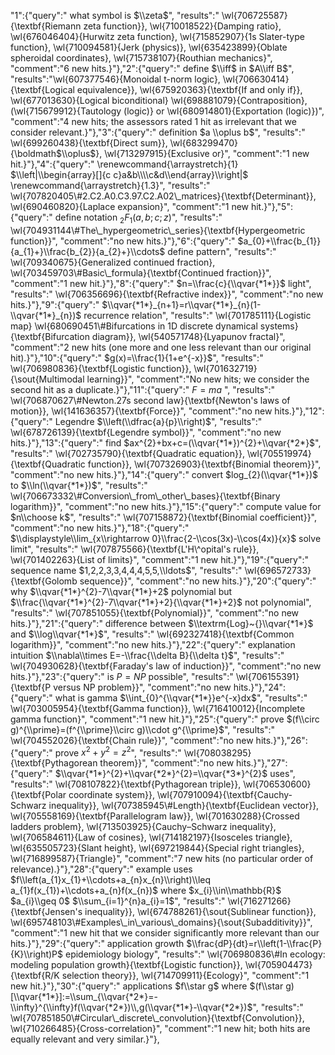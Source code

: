 "1":{"query":" what symbol is $\\zeta$",
"results":" \\wl{706725587}{\\textbf{Riemann zeta function}}, \\wl{710018522}{Damping ratio}, \\wl{676046404}{Hurwitz zeta function}, \\wl{715852907}{1s Slater-type function}, \\wl{710094581}{Jerk (physics)}, \\wl{635423899}{Oblate spheroidal coordinates}, \\wl{715738107}{Routhian mechanics}",
"comment":"6 new hits.}"},"2":{"query":" define $\\iff$ in $A\\iff B$",
"results":"\\wl{607377546}{Monoidal t-norm logic}, \\wl{706630414}{\\textbf{Logical equivalence}}, \\wl{675920363}{\\textbf{If and only if}}, \\wl{677013630}{Logical biconditional} \\wl{698881079}{Contraposition}, (\\wl{715679912}{Tautology (logic)} or \\wl{680914801}{Exportation (logic)})",
"comment":"4 new hits; the assessors rated 1 hit as irrelevant that we consider relevant.}"},"3":{"query":" definition $a \\oplus b$",
"results":" \\wl{699260438}{\\textbf{Direct sum}}, \\wl{683299470}{\\boldmath$\\oplus$}, \\wl{713297915}{Exclusive or}",
"comment":"1 new hit.}"},"4":{"query":" \\renewcommand{\\arraystretch}{1} $\\left|\\begin{array}[]{c c}a&b\\\\c&d\\end{array}\\right|$ \\renewcommand{\\arraystretch}{1.3}",
"results":" \\wl{707820405\\#2.C2.A0.C3.97.C2.A02\\_matrices}{\\textbf{Determinant}}, \\wl{690460820}{Laplace expansion}",
"comment":"1 new hit.}"},"5":{"query":" define notation ${}_{2}F_{1}(a,b;c;z)$",
"results":" \\wl{704931144\\#The\\_hypergeometric\\_series}{\\textbf{Hypergeometric function}}",
"comment":"no new hits.}"},"6":{"query":" $a_{0}+\\frac{b_{1}}{a_{1}+}\\frac{b_{2}}{a_{2}+}\\cdots$ define pattern",
"results":" \\wl{709340675}{Generalized continued fraction}, \\wl{703459703\\#Basic\\_formula}{\\textbf{Continued fraction}}",
"comment":"1 new hit.}"},"8":{"query":" $n=\\frac{c}{\\qvar{*1*}}$ light",
"results":" \\wl{706356696}{\\textbf{Refractive index}}",
"comment":"no new hits.}"},"9":{"query":" $\\qvar{*1*}_{n+1}=r\\qvar{*1*}_{n}(1-\\qvar{*1*}_{n})$ recurrence relation",
"results":" \\wl{701785111}{Logistic map} \\wl{680690451\\#Bifurcations in 1D discrete dynamical systems}{\\textbf{Bifurcation diagram}}, \\wl{540571748}{Lyapunov fractal}",
"comment":"2 new hits (one more and one less relevant than our original hit).}"},"10":{"query":" $g(x)=\\frac{1}{1+e^{-x}}$",
"results":" \\wl{706980836}{\\textbf{Logistic function}}, \\wl{701632719}{\\sout{Multimodal learning}}",
"comment":"No new hits; we consider the second hit as a duplicate.}"},"11":{"query":" $F=ma$ ",
"results":" \\wl{706870627\\#Newton.27s second law}{\\textbf{Newton's laws of motion}}, \\wl{141636357}{\\textbf{Force}}",
"comment":"no new hits.}"},"12":{"query":" Legendre $\\left(\\dfrac{a}{p}\\right)$",
"results":" \\wl{678726139}{\\textbf{Legendre symbol}}",
"comment":"no new hits.}"},"13":{"query":" find $ax^{2}+bx+c=(\\qvar{*1*})^{2}+\\qvar{*2*}$",
"results":" \\wl{702735790}{\\textbf{Quadratic equation}}, \\wl{705519974}{\\textbf{Quadratic function}}, \\wl{707326903}{\\textbf{Binomial theorem}}",
"comment":"no new hits.}"},"14":{"query":" convert $log_{2}(\\qvar{*1*})$ to $\\ln(\\qvar{*1*})$",
"results":" \\wl{706673332\\#Conversion\\_from\\_other\\_bases}{\\textbf{Binary logarithm}}",
"comment":"no new hits.}"},"15":{"query":" compute value for $n\\choose k$",
"results":" \\wl{707158872}{\\textbf{Binomial coefficient}}",
"comment":"no new hits.}"},"18":{"query":" $\\displaystyle\\lim_{x\\rightarrow 0}\\frac{2-\\cos(3x)-\\cos(4x)}{x}$ solve limit",
"results":" \\wl{707875566}{\\textbf{L'H\\^opital's rule}}, \\wl{701402263}{List of limits}",
"comment":"1 new hit.}"},"19":{"query":" sequence name $1,2,2,3,3,4,4,4,5,5,\\ldots$",
"results":" \\wl{696572733}{\\textbf{Golomb sequence}}",
"comment":"no new hits.}"},"20":{"query":" why $\\qvar{*1*}^{2}-7\\qvar{*1*}+2$ polynomial but $\\frac{\\qvar{*1*}^{2}-7\\qvar{*1*}+2}{\\qvar{*1*}+2}$ not polynomial",
"results":" \\wl{707851055}{\\textbf{Polynomial}}",
"comment":"no new hits.}"},"21":{"query":" difference between $\\textrm{Log}~{}\\qvar{*1*}$ and $\\log\\qvar{*1*}$",
"results":" \\wl{692327418}{\\textbf{Common logarithm}}",
"comment":"no new hits.}"},"22":{"query":" explanation intuition $\\nabla\\times E=-\\frac{\\delta B}{\\delta t}$",
"results":" \\wl{704930628}{\\textbf{Faraday's law of induction}}",
"comment":"no new hits.}"},"23":{"query":" is $P=NP$ possible",
"results":" \\wl{706155391}{\\textbf{P versus NP problem}}",
"comment":"no new hits.}"},"24":{"query":" what is gamma $\\int_{0}^{\\qvar{*1*}}e^{-x}dx$",
"results":" \\wl{703005954}{\\textbf{Gamma function}}, \\wl{716410012}{Incomplete gamma function}",
"comment":"1 new hit.}"},"25":{"query":" prove $(f\\circ g)^{\\prime}=(f^{\\prime}\\circ g)\\cdot g^{\\prime}$",
"results":" \\wl{704552026}{\\textbf{Chain rule}}",
"comment":"no new hits.}"},"26":{"query":" prove $x^{2}+y^{2}=z^{2}$",
"results":" \\wl{708038295}{\\textbf{Pythagorean theorem}}",
"comment":"no new hits.}"},"27":{"query":" $\\qvar{*1*}^{2}+\\qvar{*2*}^{2}=\\qvar{*3*}^{2}$ uses",
"results":" \\wl{708107822}{\\textbf{Pythagorean triple}}, \\wl{706530600}{\\textbf{Polar coordinate system}}, \\wl{707910094}{\\textbf{Cauchy-Schwarz inequality}}, \\wl{707385945\\#Length}{\\textbf{Euclidean vector}}, \\wl{705558169}{\\textbf{Parallelogram law}}, \\wl{701630288}{Crossed ladders problem}, \\wl{713503925}{Cauchy–Schwarz inequality}, \\wl{706584611}{Law of cosines}, \\wl{714182197}{Isosceles triangle}, \\wl{635505723}{Slant height}, \\wl{697219844}{Special right triangles}, \\wl{716899587}{Triangle}",
"comment":"7 new hits (no particular order of relevance).}"},"28":{"query":" example uses $f\\left(a_{1}x_{1}+\\cdots+a_{n}x_{n}\\right)\\leq a_{1}f(x_{1})+\\cdots+a_{n}f(x_{n})$ where $x_{i}\\in\\mathbb{R}$ $a_{i}\\geq 0$ $\\sum_{i=1}^{n}a_{i}=1$",
"results":" \\wl{716271266}{\\textbf{Jensen's inequality}}, \\wl{674788261}{\\sout{Sublinear function}}, \\wl{695748103\\#Examples\\_in\\_various\\_domains}{\\sout{Subadditivity}}",
"comment":"1 new hit that we consider significantly more relevant than our hits.}"},"29":{"query":" application growth $\\frac{dP}{dt}=r\\left(1-\\frac{P}{K}\\right)P$ epidemiology biology",
"results":" \\wl{706980836\\#In ecology: modeling population growth}{\\textbf{Logistic function}}, \\wl{705904473}{\\textbf{R/K selection theory}}, \\wl{714709911}{Ecology}",
"comment":"1 new hit.}"},"30":{"query":" applications $f\\star g$ where $(f\\star g)[\\qvar{*1*}]:=\\sum_{\\qvar{*2*}=-\\infty}^{\\infty}f(\\qvar{*2*})\\,g(\\qvar{*1*}-\\qvar{*2*})$",
"results":" \\wl{707851850\\#Circular\\_discrete\\_convolution}{\\textbf{Convolution}}, \\wl{710266485}{Cross-correlation}",
"comment":"1 new hit; both hits are equally relevant and very similar.}"},
